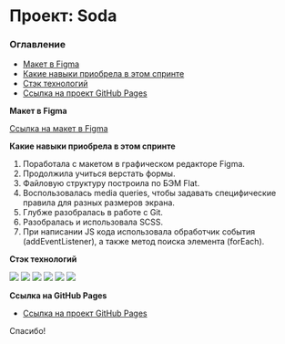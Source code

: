 # Проект: Soda

### **Оглавление**

* [Макет в Figma](#figma)
* [Какие навыки приобрела в этом спринте](#skills)
* [Стэк технологий](#stack)
* [Ссылка на проект GitHub Pages](#project)

<a name='figma'>**Макет в Figma**</a>

[Ссылка на макет в Figma](https://www.figma.com/file/G3UWFlQmNtNs67751YiDH2/Month-of-Landings?node-id=6%3A1124)

<a name='skills'>**Какие навыки приобрела в этом спринте**</a>

1. Поработала с макетом в графическом редакторе Figma.
2. Продолжила учиться верстать формы.
3. Файловую структуру построила по БЭМ Flat.
4. Воспользовалась media queries, чтобы задавать специфические правила для разных размеров экрана.
5. Глубже разобралась в работе с Git.
6. Разобралась и использовала SCSS.
7. При написании JS кода использовала обработчик события (addEventListener), а также метод поиска элемента (forEach).

<a name='stack'>**Стэк технологий**</a>

<img src="https://img.shields.io/badge/HTML-696969?style=for-the-badge&logo=HTML5&logoColor=#F7DF1E"> <img src="https://img.shields.io/badge/CSS3-696969?style=for-the-badge&logo=CSS3&logoColor=blue"> <img src="https://img.shields.io/badge/BEM-696969?style=for-the-badge&logo=BEM&logoColor=#F7DF1E"> <img src="https://img.shields.io/badge/JavaScript-696969?style=for-the-badge&logo=JavaScript&logoColor=#F7DF1E">  <img src="https://img.shields.io/badge/github-696969?style=for-the-badge&logo=github&logoColor=#F7DF1E"> <img src="https://img.shields.io/badge/Visual Studio Code-696969?style=for-the-badge&logo=Visual Studio Code&logoColor=#F7DF1E">

<a name='project'>**Ссылка на GitHub Pages**</a>

* [Ссылка на проект GitHub Pages](https://krekser37.github.io/Soda)


Спасибо!
